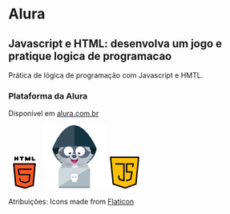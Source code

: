# Alura

## Javascript e HTML: desenvolva um jogo e pratique logica de programacao
Prática de lógica de programação com Javascript e HMTL.

### Plataforma da Alura

Disponível em [alura.com.br](https://www.alura.com.br)

![HTMl logo](assets\html5.png) ![hacker logo](assets\hacker.png) ![Javascript logo](assets\javascript.png) 



Atribuições:
Icons made from <a href="https://www.flaticon.com/free-icons/" title="free icons">Flaticon</a>